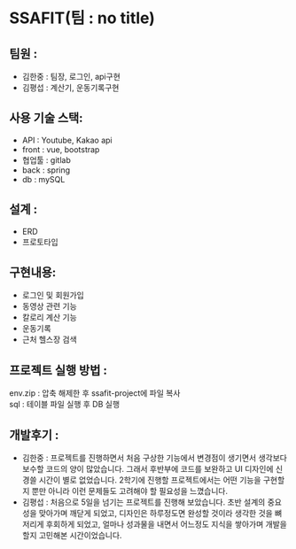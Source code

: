 # SSAFIT(팀 : no title)
## 팀원 :
- 김한중 : 팀장, 로그인, api구현
- 김평섭 : 계산기, 운동기록구현
## 사용 기술 스택:
- API : Youtube, Kakao api
- front : vue, bootstrap
- 협업툴 : gitlab
- back : spring
- db : mySQL
## 설계 :
- ERD
- 프로토타입
## 구현내용:
- 로그인 및 회원가입
- 동영상 관련 기능
- 칼로리 계산 기능
- 운동기록
- 근처 헬스장 검색
## 프로젝트 실행 방법 :
env.zip : 압축 해제한 후 ssafit-project에 파일 복사  
sql : 테이블 파일 실행 후 DB 실행
## 개발후기 :
- 김한중 : 프로젝트를 진행하면서 처음 구상한 기능에서 변경점이 생기면서 생각보다 보수할 코드의 양이 많았습니다. 그래서 후반부에 코드를 보완하고 UI 디자인에 신경쓸 시간이 별로 없었습니다. 2학기에 진행할 프로젝트에서는 어떤 기능을 구현할 지 뿐만 아니라 이런 문제들도 고려해야 할 필요성을 느꼈습니다.
- 김평섭 : 처음으로 5일을 넘기는 프로젝트를 진행해 보았습니다. 초반 설계의 중요성을 맞아가며 깨닫게 되었고, 디자인은 하루정도면 완성할 것이라 생각한 것을 뼈저리게 후회하게 되었고, 얼마나 성과물을 내면서 어느정도 지식을 쌓아가며 개발을 할지 고민해본 시간이었습니다.

